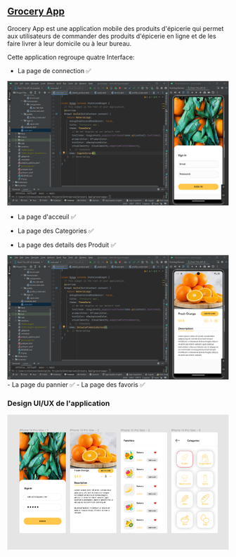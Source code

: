 ## [Grocery App](https://github.com/tizibienvenus/groceryapp)
Grocery App est une application mobile des produits d'épicerie qui permet aux utilisateurs de commander des produits d'épicerie en ligne et de les faire livrer à leur domicile ou à leur bureau.

Cette application regroupe quatre Interface:

- La page de connection ✅

<img width="861" alt="OALET" src="https://github.com/tizibienvenus/groceryapp/blob/main/signinscreen.png"/>


- La page d'acceuil ✅

- La page des Categories ✅

- La page des details des Produit ✅
  
<img width="861" alt="OALET" src="https://github.com/tizibienvenus/groceryapp/blob/main/detailscreen.png"/>
- La page du pannier ✅
- La page des favoris ✅

### Design UI/UX de l'application

<img width="861" alt="OALET" src="https://github.com/tizibienvenus/groceryapp/blob/main/UI.png"/>
